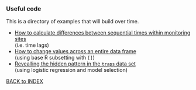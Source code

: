 ### Useful code 

This is a directory of examples that will build over time.

* [How to calculate differences between sequential times within monitoring sites](timelag.md)  
(i.e. time lags)
* [How to change values across an entire data frame](changing_all_values.md)  
(using base R subsetting with `[]`)
* [Revealling the hidden pattern in the `traps` data set](hiddenpattern.md)  
(using logistic regression and model selection)

[BACK to INDEX](index.md)
